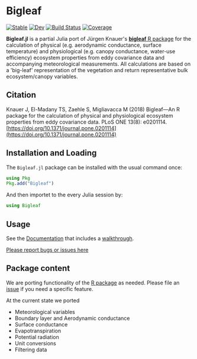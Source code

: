 # Bigleaf

[![Stable](https://img.shields.io/badge/docs-stable-blue.svg)](https://bgctw.github.io/Bigleaf.jl/stable)
[![Dev](https://img.shields.io/badge/docs-dev-blue.svg)](https://bgctw.github.io/Bigleaf.jl/dev)
[![Build Status](https://github.com/bgctw/Bigleaf.jl/workflows/CI/badge.svg)](https://github.com/bgctw/Bigleaf.jl/actions)
[![Coverage](https://codecov.io/gh/bgctw/Bigleaf.jl/branch/main/graph/badge.svg)](https://codecov.io/gh/bgctw/Bigleaf.jl)


**Bigleaf.jl** is a partial Julia port of Jürgen Knauer's 
[**bigleaf** R package](https://bitbucket.org/juergenknauer/Bigleaf) 
for the calculation of physical (e.g. aerodynamic conductance, surface temperature) 
and physiological (e.g. canopy conductance, water-use efficiency) ecosystem properties 
from eddy covariance data and accompanying meteorological measurements. 
All calculations are based on a 'big-leaf' representation of the vegetation and 
return representative bulk ecosystem/canopy variables.


## Citation
Knauer J, El-Madany TS, Zaehle S, Migliavacca M (2018) Bigleaf—An R package for the calculation of physical and physiological ecosystem properties from eddy covariance data.
PLoS ONE 13(8): e0201114. [https://doi.org/10.1371/journal.pone.0201114](https://doi.org/10.1371/journal.pone.0201114)


## Installation and Loading

The `Bigleaf.jl` package can be installed with the usual command once:

```julia
using Pkg
Pkg.add("Bigleaf")
```

And then importet to the every Julia session by:
```julia
using Bigleaf
```

## Usage
See the [Documentation](https://bgctw.github.io/Bigleaf.jl/dev/) 
that includes a [walkthrough](https://bgctw.github.io/Bigleaf.jl/dev/walkthrough/).

[Please report bugs or issues here](https://github.com/bgctw/Bigleaf.jl/issues)

## Package content 
We are porting functionality of the [R package](https://bitbucket.org/juergenknauer/Bigleaf) as needed. Please
file an [issue](https://github.com/bgctw/Bigleaf.jl/issues) if you need a specific feature.

At the current state we ported
- Meteorological variables
- Boundary layer and Aerodynamic conductance
- Surface conductance
- Evapotranspiration
- Potential radiation
- Unit conversions
- Filtering data

